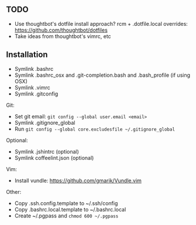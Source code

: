## TODO

* Use thoughtbot's dotfile install approach? rcm + .dotfile.local overrides: https://github.com/thoughtbot/dotfiles
* Take ideas from thoughtbot's vimrc, etc

## Installation

* Symlink .bashrc
* Symlink .bashrc\_osx and .git-completion.bash and .bash\_profile (if using OSX)
* Symlink .vimrc
* Symlink .gitconfig

Git:

* Set git email: `git config --global user.email <email>`
* Symlink .gitignore\_global
* Run `git config --global core.excludesfile ~/.gitignore_global`

Optional:

* Symlink .jshintrc (optional)
* Symlink coffeelint.json (optional)

Vim:

* Install vundle: https://github.com/gmarik/Vundle.vim

Other:

* Copy .ssh.config.template to ~/.ssh/config
* Copy .bashrc.local.template to ~/.bashrc.local
* Create ~/.pgpass and `chmod 600 ~/.pgpass`
